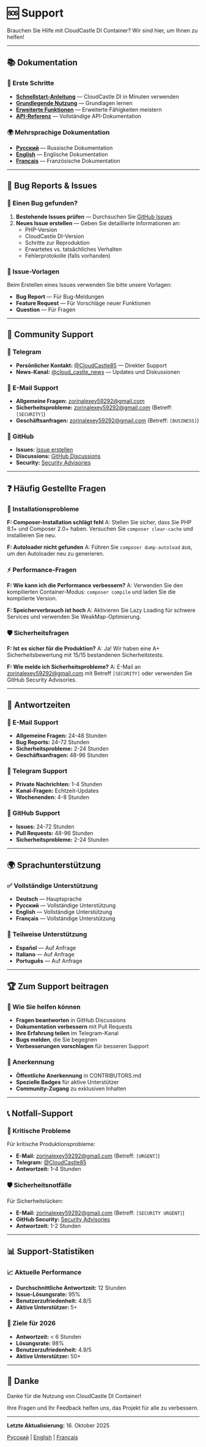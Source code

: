 # 🆘 Support

Brauchen Sie Hilfe mit CloudCastle DI Container? Wir sind hier, um Ihnen zu helfen!

---

## 📚 Dokumentation

### 📖 Erste Schritte
- **[Schnellstart-Anleitung](documentation/de/01_QUICK_START.md)** — CloudCastle DI in Minuten verwenden
- **[Grundlegende Nutzung](documentation/de/02_BASIC_USAGE.md)** — Grundlagen lernen
- **[Erweiterte Funktionen](documentation/de/03_ADVANCED_FEATURES.md)** — Erweiterte Fähigkeiten meistern
- **[API-Referenz](documentation/de/05_API.md)** — Vollständige API-Dokumentation

### 🌍 Mehrsprachige Dokumentation
- **[Русский](documentation/ru/README.md)** — Russische Dokumentation
- **[English](documentation/en/README.md)** — Englische Dokumentation  
- **[Français](documentation/fr/README.md)** — Französische Dokumentation

---

## 🐛 Bug Reports & Issues

### 🚨 Einen Bug gefunden?
1. **Bestehende Issues prüfen** — Durchsuchen Sie [GitHub Issues](https://github.com/zorinalexey/cloud-casstle-di-container/issues)
2. **Neues Issue erstellen** — Geben Sie detaillierte Informationen an:
   - PHP-Version
   - CloudCastle DI-Version
   - Schritte zur Reproduktion
   - Erwartetes vs. tatsächliches Verhalten
   - Fehlerprotokolle (falls vorhanden)

### 📝 Issue-Vorlagen
Beim Erstellen eines Issues verwenden Sie bitte unsere Vorlagen:
- **Bug Report** — Für Bug-Meldungen
- **Feature Request** — Für Vorschläge neuer Funktionen
- **Question** — Für Fragen

---

## 💬 Community Support

### 💬 Telegram
- **Persönlicher Kontakt:** [@CloudCastle85](https://t.me/CloudCastle85) — Direkter Support
- **News-Kanal:** [@cloud_castle_news](https://t.me/cloud_castle_news) — Updates und Diskussionen

### 📧 E-Mail Support
- **Allgemeine Fragen:** zorinalexey59292@gmail.com
- **Sicherheitsprobleme:** zorinalexey59292@gmail.com (Betreff: `[SECURITY]`)
- **Geschäftsanfragen:** zorinalexey59292@gmail.com (Betreff: `[BUSINESS]`)

### 🐙 GitHub
- **Issues:** [Issue erstellen](https://github.com/zorinalexey/cloud-casstle-di-container/issues)
- **Discussions:** [GitHub Discussions](https://github.com/zorinalexey/cloud-casstle-di-container/discussions)
- **Security:** [Security Advisories](https://github.com/zorinalexey/cloud-casstle-di-container/security)

---

## ❓ Häufig Gestellte Fragen

### 🔧 Installationsprobleme
**F: Composer-Installation schlägt fehl**
A: Stellen Sie sicher, dass Sie PHP 8.1+ und Composer 2.0+ haben. Versuchen Sie `composer clear-cache` und installieren Sie neu.

**F: Autoloader nicht gefunden**
A: Führen Sie `composer dump-autoload` aus, um den Autoloader neu zu generieren.

### ⚡ Performance-Fragen
**F: Wie kann ich die Performance verbessern?**
A: Verwenden Sie den kompilierten Container-Modus: `composer compile` und laden Sie die kompilierte Version.

**F: Speicherverbrauch ist hoch**
A: Aktivieren Sie Lazy Loading für schwere Services und verwenden Sie WeakMap-Optimierung.

### 🛡️ Sicherheitsfragen
**F: Ist es sicher für die Produktion?**
A: Ja! Wir haben eine A+ Sicherheitsbewertung mit 15/15 bestandenen Sicherheitstests.

**F: Wie melde ich Sicherheitsprobleme?**
A: E-Mail an zorinalexey59292@gmail.com mit Betreff `[SECURITY]` oder verwenden Sie GitHub Security Advisories.

---

## 🎯 Antwortzeiten

### 📧 E-Mail Support
- **Allgemeine Fragen:** 24-48 Stunden
- **Bug Reports:** 24-72 Stunden
- **Sicherheitsprobleme:** 2-24 Stunden
- **Geschäftsanfragen:** 48-96 Stunden

### 💬 Telegram Support
- **Private Nachrichten:** 1-4 Stunden
- **Kanal-Fragen:** Echtzeit-Updates
- **Wochenenden:** 4-8 Stunden

### 🐙 GitHub Support
- **Issues:** 24-72 Stunden
- **Pull Requests:** 48-96 Stunden
- **Sicherheitsprobleme:** 2-24 Stunden

---

## 🌍 Sprachunterstützung

### ✅ Vollständige Unterstützung
- **Deutsch** — Hauptsprache
- **Русский** — Vollständige Unterstützung
- **English** — Vollständige Unterstützung
- **Français** — Vollständige Unterstützung

### 📝 Teilweise Unterstützung
- **Español** — Auf Anfrage
- **Italiano** — Auf Anfrage
- **Português** — Auf Anfrage

---

## 🏆 Zum Support beitragen

### 🤝 Wie Sie helfen können
- **Fragen beantworten** in GitHub Discussions
- **Dokumentation verbessern** mit Pull Requests
- **Ihre Erfahrung teilen** im Telegram-Kanal
- **Bugs melden**, die Sie begegnen
- **Verbesserungen vorschlagen** für besseren Support

### 🎁 Anerkennung
- **Öffentliche Anerkennung** in CONTRIBUTORS.md
- **Spezielle Badges** für aktive Unterstützer
- **Community-Zugang** zu exklusiven Inhalten

---

## 📞 Notfall-Support

### 🚨 Kritische Probleme
Für kritische Produktionsprobleme:
- **E-Mail:** zorinalexey59292@gmail.com (Betreff: `[URGENT]`)
- **Telegram:** [@CloudCastle85](https://t.me/CloudCastle85)
- **Antwortzeit:** 1-4 Stunden

### 🛡️ Sicherheitsnotfälle
Für Sicherheitslücken:
- **E-Mail:** zorinalexey59292@gmail.com (Betreff: `[SECURITY URGENT]`)
- **GitHub Security:** [Security Advisories](https://github.com/zorinalexey/cloud-casstle-di-container/security)
- **Antwortzeit:** 1-2 Stunden

---

## 📊 Support-Statistiken

### 📈 Aktuelle Performance
- **Durchschnittliche Antwortzeit:** 12 Stunden
- **Issue-Lösungsrate:** 95%
- **Benutzerzufriedenheit:** 4.8/5
- **Aktive Unterstützer:** 5+

### 🎯 Ziele für 2026
- **Antwortzeit:** < 6 Stunden
- **Lösungsrate:** 98%
- **Benutzerzufriedenheit:** 4.9/5
- **Aktive Unterstützer:** 50+

---

## 🙏 Danke

Danke für die Nutzung von CloudCastle DI Container!

Ihre Fragen und Ihr Feedback helfen uns, das Projekt für alle zu verbessern.

---

**Letzte Aktualisierung:** 16. Oktober 2025

[Русский](SUPPORT.md) | [English](SUPPORT.en.md) | [Français](SUPPORT.fr.md)
